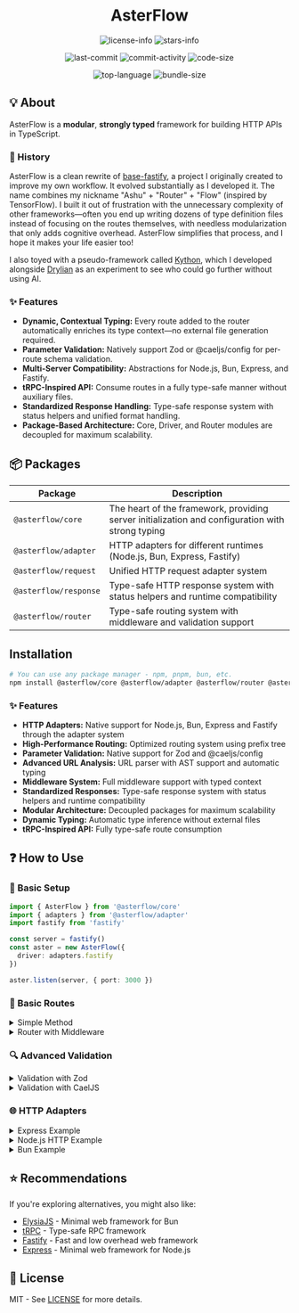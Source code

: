 <div align="center">

# AsterFlow

![license-info](https://img.shields.io/github/license/Ashu11-A/AsterFlow?style=for-the-badge&colorA=302D41&colorB=f9e2af&logoColor=f9e2af)
![stars-info](https://img.shields.io/github/stars/Ashu11-A/AsterFlow?colorA=302D41&colorB=f9e2af&style=for-the-badge)

![last-commit](https://img.shields.io/github/last-commit/Ashu11-A/AsterFlow?style=for-the-badge&colorA=302D41&colorB=b4befe)
![commit-activity](https://img.shields.io/github/commit-activity/y/Ashu11-A/AsterFlow?style=for-the-badge&colorA=302D41&colorB=f9e2af)
![code-size](https://img.shields.io/github/languages/code-size/Ashu11-A/AsterFlow?style=for-the-badge&colorA=302D41&colorB=90dceb)

![top-language](https://img.shields.io/github/languages/top/Ashu11-A/AsterFlow?style=for-the-badge&colorA=302D41&colorB=90dceb)
![bundle-size](https://img.shields.io/bundlejs/size/@asterflow/core?style=for-the-badge&colorA=302D41&colorB=3ac97b)

</div>

## 💡 About

AsterFlow is a **modular**, **strongly typed** framework for building HTTP APIs in TypeScript.

### 📜 History

AsterFlow is a clean rewrite of [base-fastify](https://github.com/Ashu11-A/base-fastify), a project I originally created to improve my own workflow. It evolved substantially as I developed it. The name combines my nickname "Ashu" + "Router" + "Flow" (inspired by TensorFlow). I built it out of frustration with the unnecessary complexity of other frameworks—often you end up writing dozens of type definition files instead of focusing on the routes themselves, with needless modularization that only adds cognitive overhead. AsterFlow simplifies that process, and I hope it makes your life easier too!

I also toyed with a pseudo-framework called [Kython](https://github.com/Ashu11-A/Kython), which I developed alongside [Drylian](https://github.com/drylian) as an experiment to see who could go further without using AI.

### ✨ Features

- **Dynamic, Contextual Typing:** Every route added to the router automatically enriches its type context—no external file generation required.
- **Parameter Validation:** Natively support Zod or @caeljs/config for per-route schema validation.
- **Multi-Server Compatibility:** Abstractions for Node.js, Bun, Express, and Fastify.
- **tRPC-Inspired API:** Consume routes in a fully type-safe manner without auxiliary files.
- **Standardized Response Handling:** Type-safe response system with status helpers and unified format handling.
- **Package-Based Architecture:** Core, Driver, and Router modules are decoupled for maximum scalability.

## 📦 Packages

| Package | Description |
| --------------------- | --------------------------------------------------------------------------------- |
| `@asterflow/core` | The heart of the framework, providing server initialization and configuration with strong typing |
| `@asterflow/adapter` | HTTP adapters for different runtimes (Node.js, Bun, Express, Fastify) |
| `@asterflow/request` | Unified HTTP request adapter system |
| `@asterflow/response` | Type-safe HTTP response system with status helpers and runtime compatibility |
| `@asterflow/router` | Type-safe routing system with middleware and validation support |

## Installation

```bash
# You can use any package manager - npm, pnpm, bun, etc.
npm install @asterflow/core @asterflow/adapter @asterflow/router @asterflow/request @asterflow/response url-ast reminist
```

### ✨ Features

- **HTTP Adapters:** Native support for Node.js, Bun, Express and Fastify through the adapter system
- **High-Performance Routing:** Optimized routing system using prefix tree
- **Parameter Validation:** Native support for Zod and @caeljs/config
- **Advanced URL Analysis:** URL parser with AST support and automatic typing
- **Middleware System:** Full middleware support with typed context
- **Standardized Responses:** Type-safe response system with status helpers and runtime compatibility
- **Modular Architecture:** Decoupled packages for maximum scalability
- **Dynamic Typing:** Automatic type inference without external files
- **tRPC-Inspired API:** Fully type-safe route consumption

## ❓ How to Use

### 🚀 Basic Setup

```typescript
import { AsterFlow } from '@asterflow/core'
import { adapters } from '@asterflow/adapter'
import fastify from 'fastify'

const server = fastify()
const aster = new AsterFlow({ 
  driver: adapters.fastify 
})

aster.listen(server, { port: 3000 })
```

### 🎯 Basic Routes

<details>
  <summary>Simple Method</summary>

```ts
import { Method } from '@asterflow/router'

export default new Method({
  path: '/users/:id=number', // Support for typed parameters
  method: 'get',
  handler: ({ response, url }) => {
    const { id } = url.getParams() // id is automatically typed as number
    return response.success({ id })
  }
})
```
</details>

<details>
  <summary>Router with Middleware</summary>

```ts
import { Router, Middleware } from '@asterflow/router'

const authMiddleware = new Middleware({
  name: 'auth',
  onRun({ next }) {
    return next({
      user: { id: 1, name: 'John' }
    })
  }
})

export default new Router({
  path: '/protected',
  use: [authMiddleware],
  methods: {
    get({ response, middleware }) {
      return response.success({ user: middleware.user })
    }
  }
})
```
</details>

### 🔍 Advanced Validation

<details>
  <summary>Validation with Zod</summary>

```ts
import { Method } from '@asterflow/router'
import { z } from 'zod'

export default new Method({
  path: '/users',
  method: 'post',
  schema: z.object({
    name: z.string(),
    email: z.string().email(),
    age: z.number().min(18)
  }),
  handler: ({ response, schema }) => {
    return response.created({ user: schema }) // Automatically typed
  }
})
```
</details>

<details>
  <summary>Validation with CaelJS</summary>

```ts
import { Method } from '@asterflow/router'
import { c } from '@caeljs/config'

export default new Method({
  path: '/users',
  method: 'post',
  schema: c.object({
    name: c.string(),
    email: c.string(),
    age: c.number().min(18)
  }),
  handler: ({ response, schema }) => {
    return response.created({ user: schema })
  }
})
```
</details>

### 🌐 HTTP Adapters

<details>
  <summary>Express Example</summary>

```ts
import { AsterFlow } from '@asterflow/core'
import { adapters } from '@asterflow/adapter'
import express from 'express'

const app = express()
const aster = new AsterFlow({ 
  driver: adapters.express 
})

// Express middleware
app.use(express.json())

// AsterFlow routes
aster.router({
  basePath: '/api',
  controllers: [/* your routes */]
})

aster.listen(app, 3000)
```
</details>

<details>
  <summary>Node.js HTTP Example</summary>

```ts
import { AsterFlow } from '@asterflow/core'
import { adapters } from '@asterflow/adapter'
import { createServer } from 'http'

const server = createServer()
const aster = new AsterFlow({ 
  driver: adapters.node 
})

// AsterFlow routes
aster.router({
  basePath: '/api',
  controllers: [/* your routes */]
})

aster.listen(server, { port: 3000 })
```
</details>

<details>
  <summary>Bun Example</summary>

```ts
import { AsterFlow } from '@asterflow/core'
import { adapters } from '@asterflow/adapter'

const aster = new AsterFlow({ 
  driver: adapters.bun 
})

// AsterFlow routes
aster.router({
  basePath: '/api',
  controllers: [/* your routes */]
})

aster.listen(null, { port: 3000 })
```
</details>

## ⭐ Recommendations

If you're exploring alternatives, you might also like:

- [ElysiaJS](https://elysiajs.com) - Minimal web framework for Bun
- [tRPC](https://trpc.io/) - Type-safe RPC framework
- [Fastify](https://fastify.io/) - Fast and low overhead web framework
- [Express](https://expressjs.com/) - Minimal web framework for Node.js

## 📄 License

MIT - See [LICENSE](https://github.com/Ashu11-A/AsterFlow/blob/main/LICENSE) for more details.